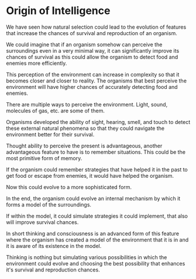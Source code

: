 # Origin of Intelligence

We have seen how natural selection could lead to the evolution of features that increase the chances of survival and reproduction of an organism.

We could imagine that if an organism somehow can perceive the surroundings even in a very minimal way, it can significantly improve its chances of survival as this could allow the organism to detect food and enemies more efficiently.

This perception of the environment can increase in complexity so that it becomes closer and closer to reality. The organisms that best perceive the environment will have higher chances of accurately detecting food and enemies.

There are multiple ways to perceive the environment. Light, sound, molecules of gas, etc. are some of them.

Organisms developed the ability of sight, hearing, smell, and touch to detect these external natural phenomena so that they could navigate the environment better for their survival.

Thought ability to perceive the present is advantageous, another advantageous feature to have is to remember situations. This could be the most primitive form of memory.

If the organism could remember strategies that have helped it in the past to get food or escape from enemies, it would have helped the organism.

Now this could evolve to a more sophisticated form.

In the end, the organism could evolve an internal mechanism by which it forms a model of the surroundings.

If within the model, it could simulate strategies it could implement, that also will improve survival chances.

In short thinking and consciousness is an advanced form of this feature where the organism has created a model of the environment that it is in and it is aware of its existence in the model.

Thinking is nothing but simulating various possibilities in which the environment could evolve and choosing the best possibility that enhances it's survival and reproduction chances.
